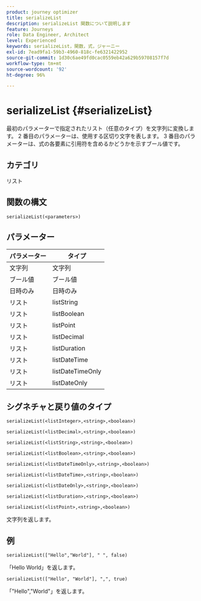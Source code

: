 ```yaml
---
product: journey optimizer
title: serializeList
description: serializeList 関数について説明します
feature: Journeys
role: Data Engineer, Architect
level: Experienced
keywords: serializeList，関数，式，ジャーニー
exl-id: 7ead9fa1-59b3-4960-818c-fe6321422952
source-git-commit: 1d30c6ae49fd0cac0559eb42a629b59708157f7d
workflow-type: tm+mt
source-wordcount: '92'
ht-degree: 96%

---
```


# serializeList {#serializeList}

最初のパラメーターで指定されたリスト（任意のタイプ）を文字列に変換します。 2 番目のパラメーターは、使用する区切り文字を表します。 3 番目のパラメーターは、式の各要素に引用符を含めるかどうかを示すブール値です。

## カテゴリ

リスト

## 関数の構文

`serializeList(<parameters>)`

## パラメーター

| パラメーター | タイプ |
|-----------|------------------|
| 文字列 | 文字列 |
| ブール値 | ブール値 |
| 日時のみ | 日時のみ |
| リスト | listString |
| リスト | listBoolean |
| リスト | listPoint |
| リスト | listDecimal |
| リスト | listDuration |
| リスト | listDateTime |
| リスト | listDateTimeOnly |
| リスト | listDateOnly |

## シグネチャと戻り値のタイプ

`serializeList(<listInteger>,<string>,<boolean>)`

`serializeList(<listDecimal>,<string>,<boolean>)`

`serializeList(<listString>,<string>,<boolean>)`

`serializeList(<listBoolean>,<string>,<boolean>)`

`serializeList(<listDateTimeOnly>,<string>,<boolean>)`

`serializeList(<listDateTime>,<string>,<boolean>)`

`serializeList(<listDateOnly>,<string>,<boolean>)`

`serializeList(<listDuration>,<string>,<boolean>)`

`serializeList(<listPoint>,<string>,<boolean>)`

文字列を返します。

## 例

`serializeList(["Hello","World"], " ", false)`

「Hello World」を返します。

`serializeList(["Hello", "World"], ",", true)`

「&quot;Hello&quot;,&quot;World&quot;」を返します。
